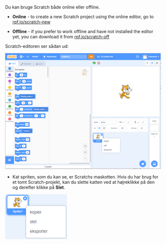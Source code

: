 Du kan bruge Scratch både online eller offline.

+ **Online** - to create a new Scratch project using the online editor, go to <a href="https://rpf.io/scratch-new" target="_blank">rpf.io/scratch-new</a>

+ **Offline** - if you prefer to work offline and have not installed the editor yet, you can download it from <a href="https://rpf.io/scratch-off" target="_blank">rpf.io/scratch-off</a>

Scratch-editoren ser sådan ud:

![skærmbillede](images/scratch-editor.png)

+ Kat spriten, som du kan se, er Scratchs maskotten. Hvis du har brug for et tomt Scratch-projekt, kan du slette katten ved at højreklikke på den og derefter klikke på **Slet**.

![skærmbillede](images/delete.png)